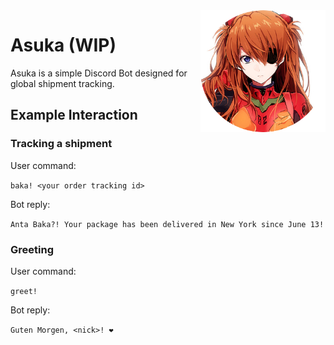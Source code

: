 <img align="right" src="https://raw.githubusercontent.com/SadPandaBear/asuka/master/avatar.png?token=AMqpGkF9pm-ugy6DhJyedFgu2XFzHkkCks5a9JWAwA%3D%3D" width=200 />

# Asuka (WIP)

Asuka is a simple Discord Bot designed for global shipment tracking.

## Example Interaction

### Tracking a shipment
User command:

`baka! <your order tracking id>`

Bot reply:

`Anta Baka?! Your package has been delivered in New York since June 13!`

### Greeting

User command: 

`greet!`

Bot reply:

`Guten Morgen, <nick>! ❤️`